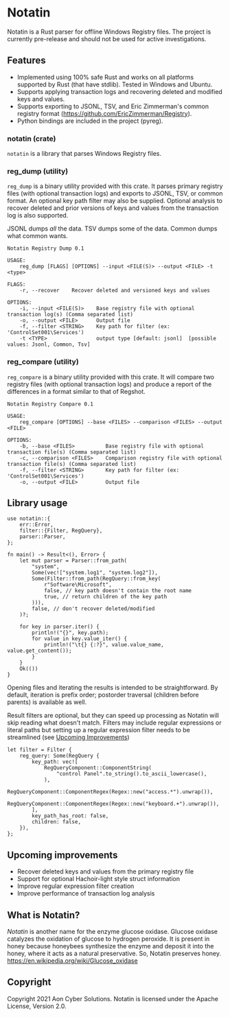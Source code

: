 # Notatin

Notatin is a Rust parser for offline Windows Registry files. The project is currently pre-release and should not be used for active investigations.

## Features
 - Implemented using 100% safe Rust and works on all platforms supported by Rust (that have stdlib). Tested in Windows and Ubuntu.
 - Supports applying transaction logs and recovering deleted and modified keys and values.
 - Supports exporting to JSONL, TSV, and Eric Zimmerman's common registry format (https://github.com/EricZimmerman/Registry).
 - Python bindings are included in the project (pyreg).

### notatin (crate)
 `notatin` is a library that parses Windows Registry files.

### reg_dump (utility)
`reg_dump` is a binary utility provided with this crate. It parses primary registry files (with optional transaction logs) and exports to JSONL, TSV, or common format.
An optional key path filter may also be supplied. Optional analysis to recover deleted and prior versions of keys and values from the transaction log is also supported.

JSONL dumps _all_ the data. TSV dumps some of the data. Common dumps what common wants.

```
Notatin Registry Dump 0.1

USAGE:
    reg_dump [FLAGS] [OPTIONS] --input <FILE(S)> --output <FILE> -t <type>

FLAGS:
    -r, --recover    Recover deleted and versioned keys and values

OPTIONS:
    -i, --input <FILE(S)>    Base registry file with optional transaction log(s) (Comma separated list)
    -o, --output <FILE>      Output file
    -f, --filter <STRING>    Key path for filter (ex: 'ControlSet001\Services')
    -t <TYPE>                output type [default: jsonl]  [possible values: Jsonl, Common, Tsv]
```

### reg_compare (utility)
`reg_compare` is a binary utility provided with this crate. It will compare two registry files (with optional transaction logs) and produce a report of the differences
in a format similar to that of Regshot.

```
Notatin Registry Compare 0.1

USAGE:
    reg_compare [OPTIONS] --base <FILES> --comparison <FILES> --output <FILE>

OPTIONS:
    -b, --base <FILES>          Base registry file with optional transaction file(s) (Comma separated list)
    -c, --comparison <FILES>    Comparison registry file with optional transaction file(s) (Comma separated list)
    -f, --filter <STRING>       Key path for filter (ex: 'ControlSet001\Services')
    -o, --output <FILE>         Output file
```

## Library usage
```rust,no_run
use notatin::{
    err::Error,
    filter::{Filter, RegQuery},
    parser::Parser,
};

fn main() -> Result<(), Error> {
    let mut parser = Parser::from_path(
        "system",
        Some(vec!["system.log1", "system.log2"]),
        Some(Filter::from_path(RegQuery::from_key(
            r"Software\Microsoft",
            false, // key path doesn't contain the root name
            true, // return children of the key path
        ))),
        false, // don't recover deleted/modified
    )?;

    for key in parser.iter() {
        println!("{}", key.path);
        for value in key.value_iter() {
            println!("\t{} {:?}", value.value_name, value.get_content());
        }
    }
    Ok(())
}
```
Opening files and iterating the results is intended to be straightforward. By default, iteration is prefix order;
postorder traversal (children before parents) is available as well.

Result filters are optional, but they can speed up processing as Notatin will skip reading what doesn't match.
Filters may include regular expressions or literal paths but setting up a regular expression filter needs to be streamlined (see [Upcoming Improvements](#Upcoming-improvements))
```
let filter = Filter {
    reg_query: Some(RegQuery {
        key_path: vec![
            RegQueryComponent::ComponentString(
                "control Panel".to_string().to_ascii_lowercase(),
            ),
            RegQueryComponent::ComponentRegex(Regex::new("access.*").unwrap()),
            RegQueryComponent::ComponentRegex(Regex::new("keyboard.+").unwrap()),
        ],
        key_path_has_root: false,
        children: false,
    }),
};
```

## Upcoming improvements
 - Recover deleted keys and values from the primary registry file
 - Support for optional Hachoir-light style struct information
 - Improve regular expression filter creation
 - Improve performance of transaction log analysis

 ## What is Notatin?
 _Notatin_ is another name for the enzyme glucose oxidase. Glucose oxidase catalyzes the oxidation of glucose to hydrogen peroxide.
 It is present in honey because honeybees synthesize the enzyme and deposit it into the honey, where it acts as a natural preservative.
 So, Notatin preserves honey. https://en.wikipedia.org/wiki/Glucose_oxidase

 ## Copyright
 Copyright 2021 Aon Cyber Solutions. Notatin is licensed under the Apache License, Version 2.0.

